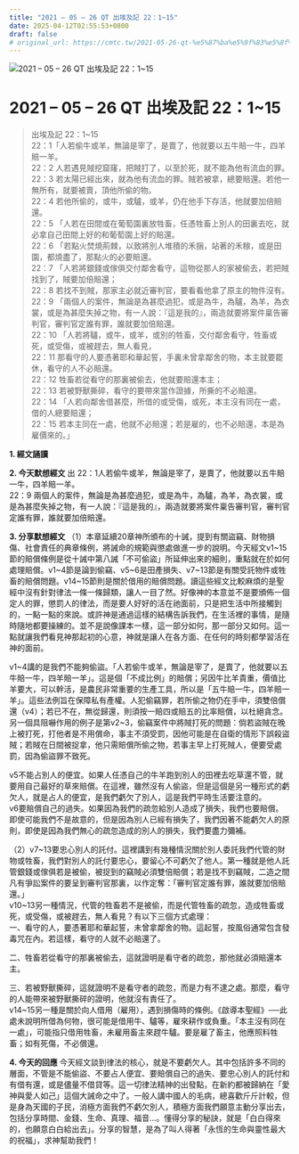 ```yaml
---
title: "2021 – 05 – 26 QT 出埃及記 22：1~15"
date: 2025-04-12T02:55:53+0800
draft: false
# original_url: https://cmtc.tw/2021-05-26-qt-%e5%87%ba%e5%9f%83%e5%8f%8a%e8%a8%98-22%ef%bc%9a115
---
```


![2021 – 05 – 26 QT 出埃及記 22：1\~15](/images/qt.jpg   "2021 – 05 – 26 QT 出埃及記 22：1\~15")

# 2021 – 05 – 26 QT 出埃及記 22：1\~15

> 出埃及記 22：1\~15  
> 22：1「人若偷牛或羊，無論是宰了，是賣了，他就要以五牛賠一牛，四羊賠一羊。  
> 22：2 人若遇見賊挖窟窿，把賊打了，以至於死，就不能為他有流血的罪。  
> 22：3 若太陽已經出來，就為他有流血的罪。賊若被拿，總要賠還。若他一無所有，就要被賣，頂他所偷的物。  
> 22：4 若他所偷的，或牛，或驢，或羊，仍在他手下存活，他就要加倍賠還。  
> 22：5 「人若在田間或在葡萄園裏放牲畜，任憑牲畜上別人的田裏去吃，就必拿自己田間上好的和葡萄園上好的賠還。  
> 22：6 「若點火焚燒荊棘，以致將別人堆積的禾捆，站著的禾稼，或是田園，都燒盡了，那點火的必要賠還。  
> 22：7 「人若將銀錢或傢俱交付鄰舍看守，這物從那人的家被偷去，若把賊找到了，賊要加倍賠還；  
> 22：8 若找不到賊，那家主必就近審判官，要看看他拿了原主的物件沒有。  
> 22：9 「兩個人的案件，無論是為甚麼過犯，或是為牛，為驢，為羊，為衣裳，或是為甚麼失掉之物，有一人說：『這是我的』，兩造就要將案件稟告審判官，審判官定誰有罪，誰就要加倍賠還。  
> 22：10 「人若將驢，或牛，或羊，或別的牲畜，交付鄰舍看守，牲畜或死，或受傷，或被趕去，無人看見，  
> 22：11 那看守的人要憑著耶和華起誓，手裏未曾拿鄰舍的物，本主就要罷休，看守的人不必賠還。  
> 22：12 牲畜若從看守的那裏被偷去，他就要賠還本主；  
> 22：13 若被野獸撕碎，看守的要帶來當作證據，所撕的不必賠還。  
> 22：14 「人若向鄰舍借甚麼，所借的或受傷，或死，本主沒有同在一處，借的人總要賠還；  
> 22：15 若本主同在一處，他就不必賠還；若是雇的，也不必賠還，本是為雇價來的。」

**1. 經文誦讀**

**2.  今天默想經文**
出 22：1人若偷牛或羊，無論是宰了，是賣了，他就要以五牛賠一牛，四羊賠一羊。  
22：9 兩個人的案件，無論是為甚麼過犯，或是為牛，為驢，為羊，為衣裳，或是為甚麼失掉之物，有一人說：『這是我的』，兩造就要將案件稟告審判官，審判官定誰有罪，誰就要加倍賠還。

**3. 分享默想經文**
（1）本章延續20章神所頒布的十誡，提到有關盜竊、財物損傷、社會責任的典章條例，將誡命的規範與懲處做進一步的說明。今天經文v1\~15節的賠償條例是從十誡中第八誡「不可偷盜」所延伸出來的細則，重點就在於如何處理賠償。v1\~4節是論到偷竊、v5\~6是田產損失、v7\~13節是有關受託物件或牲畜的賠償問題。v14\~15節則是關於借用的賠償問題。讀這些經文比較麻煩的是聖經中沒有針對律法一條一條歸類，讓人一目了然。好像神的本意並不是要頒佈一個定人的罪，懲罰人的律法，而是要人好好的活在祂面前，只是把生活中所接觸到的，一點一點的來說。或許神是通過這樣的結構告訴我們，在生活裡的事情，是隨時隨地都要操練的。並不是說像課本一樣，這一部分如何，那一部分又如何。這一點就讓我們看見神那起初的心意，神就是讓人在各方面、在任何的時刻都學習活在神的面前。

v1\~4講的是我們不能夠偷盜。「人若偷牛或羊，無論是宰了，是賣了，他就要以五牛賠一牛，四羊賠一羊」。這是個「不成比例」的賠償；另因牛比羊貴重，價值比羊要大，可以幹活，是農民非常重要的生產工具，所以是「五牛賠一牛，四羊賠一羊」。這些法例旨在保障私有產權。人犯偷竊罪，若所偷之物仍在手中，須雙倍償還（v4）；若已不在，無從歸還，則須按一賠四或賠五的比率賠償，以杜絕貪念。另一個具阻嚇作用的例子是第v2\~3，偷竊案件中將賊打死的問題：倘若盜賊在晚上被打死，打他者是不用償命，事主不須受罰，因他可能是在自衛的情形下誤殺盜賊；若賊在日間被捉拿，他只需賠償所偷之物，若事主早上打死賊人，便要受處罰，因為偷盜罪不致死。

v5不能占別人的便宜。如果人任憑自己的牛羊跑到別人的田裡去吃草還不管，就要用自己最好的草來賠償。在這裡，雖然沒有人偷盜，但是這個是另一種形式的虧欠人，就是占人的便宜，是我們虧欠了別人，這是我們平時生活要注意的。  
v6要賠償自己的過失。如果因為我們的疏忽給別人造成了損失，我們也要賠償。即使可能我們不是故意的，但是因為別人已經有損失了，我們因著不能虧欠人的原則，即使是因為我們無心的疏忽造成的別人的損失，我們要盡力彌補。

（2）v7\~13要忠心別人的託付。這裡講到有幾種情況關於別人委託我們代管的財物或牲畜，我們對別人的託付要忠心，要留心不可虧欠了他人。第一種就是他人託管銀錢或傢俱若是被偷，被捉到的竊賊必須雙倍賠償；若是找不到竊賊，二造之間凡有爭訟案件的要呈到審判官那裏，以作定奪：「審判官定誰有罪，誰就要加倍賠還。」  
v10\~13另一種情況，代管的牲畜若不是被偷，而是代管牲畜的疏忽，造成牲畜或死，或受傷，或被趕去，無人看見？有以下三個方式處理：  
一、看守的人，要憑著耶和華起誓，未曾拿鄰舍的物。這起誓，按風俗通常包含發毒咒在內。若這樣，看守的人就不必賠還了。

二、牲畜若從看守的那裏被偷去，這就證明是看守者的疏忽，那他就必須賠還本主。

三、若被野獸撕碎，這就證明不是看守者的疏忽，而是力有不逮之處。那麼，看守的人能帶來被野獸撕碎的證明，他就沒有責任了。  
v14\~15另一種是關於向人借用（雇用），遇到損傷時的條例。《啟導本聖經》──此處未說明所借為何物，很可能是借用牛、驢等，雇來耕作或負重。「本主沒有同在一處」，可能指只借用牲畜，未雇用畜主來趕牛驢。要是雇了畜主，他應照料牲畜；如有死傷，不必償還。

**4. 今天的回應**
今天經文談到律法的核心，就是不要虧欠人。其中包括許多不同的層面，不管是不能偷盜、不要占人便宜、要賠償自己的過失、要忠心別人的託付和有借有還，或是儘量不借貸等。這一切律法精神的出發點，在新約都被歸納在「愛神與愛人如己」這個大誡命之中了。一般人講中國人的毛病，總喜歡斤斤計較，但是身為天國的子民，消極方面我們不虧欠別人，積極方面我們願意主動分享出去，包括分享時間、金錢、生命、真理、福音…。懂得分享的秘訣，就是「白白得來的，也願意白白給出去」。分享的智慧，是為了叫人得著「永恆的生命與靈性最大的祝福」，求神幫助我們！
